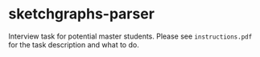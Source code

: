 # sketchgraphs-parser
Interview task for potential master students. Please see `instructions.pdf` for the task description and what to do.
